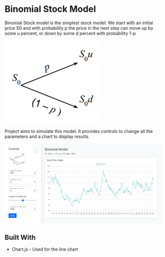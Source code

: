 # Binomial Stock Model

Binomial Stock model is the simplest stock model. We start with an initial price S0 and with probability p the price in the next step can move up by some u percent, or down by some d percent with probability 1-p

![Binomial Model Diagram](https://github.com/Hemant-Banke/binomial-stock/blob/main/assets/diag.png?raw=true)

Project aims to simulate this model. It provides controls to change all the parameters and a chart to display results.

![Live Version](https://github.com/Hemant-Banke/binomial-stock/blob/main/assets/live.png?raw=true)


## Built With

* Chart.js - Used for the line chart
